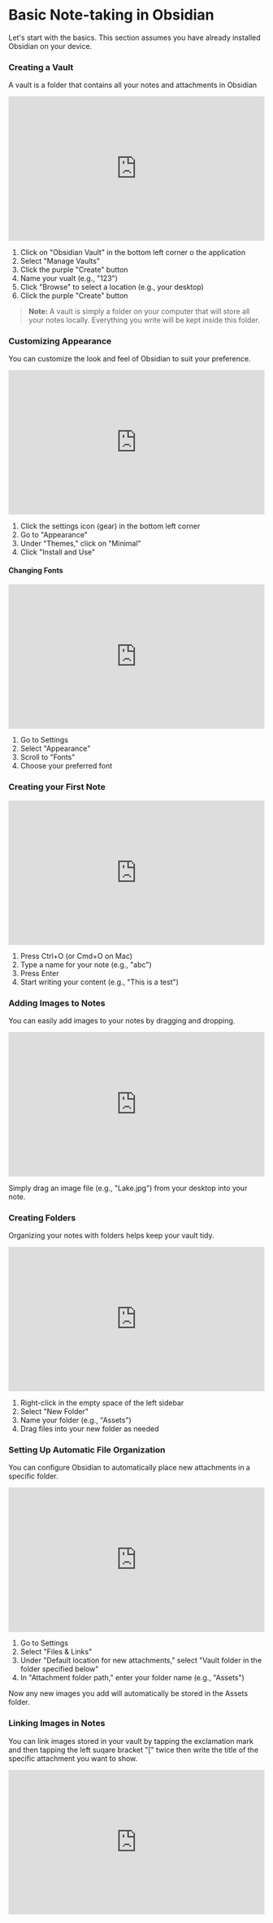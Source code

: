 # Basic Note-taking in Obsidian

Let's start with the basics. This section assumes you have already installed Obsidian on your device.



### Creating a Vault

A vault is a folder that contains all your notes and attachments in Obsidian

<div style="position:relative; width:100%; height:0px; padding-bottom:56.250%"><iframe allow="fullscreen" allowfullscreen height="100%" src="https://streamable.com/e/lzbubm?autoplay=1" width="100%" style="border:none; width:100%; height:100%; position:absolute; left:0px; top:0px; overflow:hidden;"></iframe></div>

1. Click on "Obsidian Vault" in the bottom left corner o the application
2. Select "Manage Vaults"
3. Click the purple "Create" button
4. Name your vualt (e.g., "123")
5. Click "Browse" to select a location (e.g., your desktop)
6. Click the purple "Create" button

> **Note:** A vault is simply a folder on your computer that will store all your notes locally. Everything you write will be kept inside this folder. 

### Customizing Appearance

You can customize the look and feel of Obsidian to suit your preference.

<div style="position:relative; width:100%; height:0px; padding-bottom:56.250%"><iframe allow="fullscreen" allowfullscreen height="100%" src="https://streamable.com/e/ic15vd?autoplay=1" width="100%" style="border:none; width:100%; height:100%; position:absolute; left:0px; top:0px; overflow:hidden;"></iframe></div>

1. Click the settings icon (gear) in the bottom left corner
2. Go to "Appearance"
3. Under "Themes," click on "Minimal"
4. Click "Install and Use"

#### Changing Fonts

<div style="position:relative; width:100%; height:0px; padding-bottom:56.250%"><iframe allow="fullscreen" allowfullscreen height="100%" src="https://streamable.com/e/6r83ob?autoplay=1" width="100%" style="border:none; width:100%; height:100%; position:absolute; left:0px; top:0px; overflow:hidden;"></iframe></div>

1. Go to Settings
2. Select "Appearance" 
3. Scroll to "Fonts"
4. Choose your preferred font

### Creating your First Note

<div style="position:relative; width:100%; height:0px; padding-bottom:56.250%"><iframe allow="fullscreen" allowfullscreen height="100%" src="https://streamable.com/e/leeuho?autoplay=1" width="100%" style="border:none; width:100%; height:100%; position:absolute; left:0px; top:0px; overflow:hidden;"></iframe></div>

1. Press Ctrl+O (or Cmd+O on Mac)
2. Type a name for your note (e.g., "abc")
3. Press Enter
4. Start writing your content (e.g., "This is a test")

### Adding Images to Notes

You can easily add images to your notes by dragging and dropping.

<div style="position:relative; width:100%; height:0px; padding-bottom:56.250%"><iframe allow="fullscreen" allowfullscreen height="100%" src="https://streamable.com/e/0wwz0m?autoplay=1" width="100%" style="border:none; width:100%; height:100%; position:absolute; left:0px; top:0px; overflow:hidden;"></iframe></div>

Simply drag an image file (e.g., "Lake.jpg") from your desktop into your note.

### Creating Folders

Organizing your notes with folders helps keep your vault tidy.

<div style="position:relative; width:100%; height:0px; padding-bottom:56.250%"><iframe allow="fullscreen" allowfullscreen height="100%" src="https://streamable.com/e/fyaquy?autoplay=1" width="100%" style="border:none; width:100%; height:100%; position:absolute; left:0px; top:0px; overflow:hidden;"></iframe></div>

1. Right-click in the empty space of the left sidebar
2. Select "New Folder"
3. Name your folder (e.g., "Assets")
4. Drag files into your new folder as needed

### Setting Up Automatic File Organization

You can configure Obsidian to automatically place new attachments in a specific folder. 

<div style="position:relative; width:100%; height:0px; padding-bottom:56.250%"><iframe allow="fullscreen" allowfullscreen height="100%" src="https://streamable.com/e/o8hlsn?autoplay=1" width="100%" style="border:none; width:100%; height:100%; position:absolute; left:0px; top:0px; overflow:hidden;"></iframe></div>

1. Go to Settings
2. Select "Files & Links"
3. Under "Default location for new attachments," select "Vault folder in the folder specified below"
4. In "Attachment folder path," enter your folder name (e.g., "Assets")

Now any new images you add will automatically be stored in the Assets folder.

### Linking Images in Notes

You can link images stored in your vault by tapping the exclamation mark and then tapping the left suqare bracket "[" twice then write the title of the specific attachment you want to show.

<div style="position:relative; width:100%; height:0px; padding-bottom:56.250%"><iframe allow="fullscreen" allowfullscreen height="100%" src="https://streamable.com/e/26fcgn?autoplay=1" width="100%" style="border:none; width:100%; height:100%; position:absolute; left:0px; top:0px; overflow:hidden;"></iframe></div>



